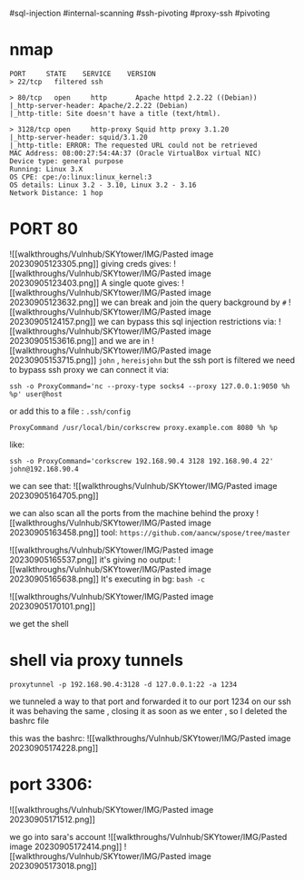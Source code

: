 #sql-injection #internal-scanning #ssh-pivoting
#proxy-ssh #pivoting 
# nmap
```
PORT     STATE    SERVICE    VERSION
> 22/tcp   filtered ssh

> 80/tcp   open     http       Apache httpd 2.2.22 ((Debian))
|_http-server-header: Apache/2.2.22 (Debian)
|_http-title: Site doesn't have a title (text/html).

> 3128/tcp open     http-proxy Squid http proxy 3.1.20
|_http-server-header: squid/3.1.20
|_http-title: ERROR: The requested URL could not be retrieved
MAC Address: 08:00:27:54:4A:37 (Oracle VirtualBox virtual NIC)
Device type: general purpose
Running: Linux 3.X
OS CPE: cpe:/o:linux:linux_kernel:3
OS details: Linux 3.2 - 3.10, Linux 3.2 - 3.16
Network Distance: 1 hop
```

# PORT 80
![[walkthroughs/Vulnhub/SKYtower/IMG/Pasted image 20230905123305.png]]
giving creds gives:
![[walkthroughs/Vulnhub/SKYtower/IMG/Pasted image 20230905123403.png]]
A single quote gives:
![[walkthroughs/Vulnhub/SKYtower/IMG/Pasted image 20230905123632.png]]
we can break and join the query background by `#`
![[walkthroughs/Vulnhub/SKYtower/IMG/Pasted image 20230905124157.png]]
we can bypass this sql injection restrictions via:
![[walkthroughs/Vulnhub/SKYtower/IMG/Pasted image 20230905153616.png]]
and we are in
![[walkthroughs/Vulnhub/SKYtower/IMG/Pasted image 20230905153715.png]]
`john` , `hereisjohn`
but the ssh port is filtered we need to bypass ssh proxy
we can connect it via:
```
ssh -o ProxyCommand='nc --proxy-type socks4 --proxy 127.0.0.1:9050 %h %p' user@host
```

or add this to a file : `.ssh/config`
```
ProxyCommand /usr/local/bin/corkscrew proxy.example.com 8080 %h %p
```

like:
```
ssh -o ProxyCommand='corkscrew 192.168.90.4 3128 192.168.90.4 22' john@192.168.90.4
```

we can see that:
![[walkthroughs/Vulnhub/SKYtower/IMG/Pasted image 20230905164705.png]]

we can also scan all the ports from the machine behind the proxy
![[walkthroughs/Vulnhub/SKYtower/IMG/Pasted image 20230905163458.png]]
tool: `https://github.com/aancw/spose/tree/master`

![[walkthroughs/Vulnhub/SKYtower/IMG/Pasted image 20230905165537.png]]
it's giving no output:
![[walkthroughs/Vulnhub/SKYtower/IMG/Pasted image 20230905165638.png]]
It's executing in bg:
`bash -c`

![[walkthroughs/Vulnhub/SKYtower/IMG/Pasted image 20230905170101.png]]

we get the shell

# shell via proxy tunnels
```
proxytunnel -p 192.168.90.4:3128 -d 127.0.0.1:22 -a 1234
```

we tunneled a way to that port and forwarded it to our port 1234 on our ssh
it was behaving the same , closing it as soon as we enter , so I deleted the bashrc file

this was the bashrc:
![[walkthroughs/Vulnhub/SKYtower/IMG/Pasted image 20230905174228.png]]


# port 3306:
![[walkthroughs/Vulnhub/SKYtower/IMG/Pasted image 20230905171512.png]]

we go into sara's account
![[walkthroughs/Vulnhub/SKYtower/IMG/Pasted image 20230905172414.png]]
![[walkthroughs/Vulnhub/SKYtower/IMG/Pasted image 20230905173018.png]]
